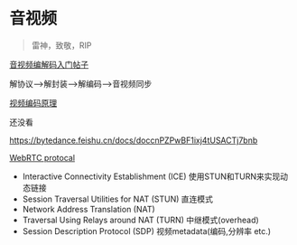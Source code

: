# 音视频

> 雷神，致敬，RIP

[音视频编解码入门帖子](https://blog.csdn.net/leixiaohua1020/article/details/18893769?from=from_parent_docs)

解协议-->解封装-->解编码-->音视频同步

[视频编码原理](https://blog.csdn.net/leixiaohua1020/article/details/28114081)

还没看

https://bytedance.feishu.cn/docs/doccnPZPwBF1ixj4tUSACTj7bnb

[WebRTC protocal](https://developer.mozilla.org/en-US/docs/Web/API/WebRTC_API/Protocols)
- Interactive Connectivity Establishment (ICE) 使用STUN和TURN来实现动态链接
- Session Traversal Utilities for NAT (STUN) 直连模式
- Network Address Translation (NAT)
- Traversal Using Relays around NAT (TURN) 中继模式(overhead)
- Session Description Protocol (SDP) 视频metadata(编码,分辨率 etc.)